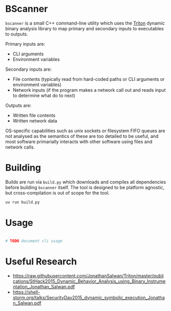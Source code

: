 
# BScanner

`bscanner` is a small C++ command-line utility which uses the [Triton](https://triton-library.github.io)
dynamic binary analysis library to map primary and secondary inputs to executables to outputs.

Primary inputs are:

 - CLI arguments
 - Environment variables

Secondary inputs are:

 - File contents (typically read from hard-coded paths or CLI arguments or environment variables)
 - Network inputs (if the program makes a network call out and reads input to determine what do to next)

Outputs are:

 - Written file contents
 - Written network data

OS-specific capabilities such as unix sockets or filesystem FIFO queues are not analysed as the semantics of these are too detailed to be useful, and most software primarially interacts with other software using files and network calls.

# Building

Builds are run via `build.py` which downloads and compiles all dependencies before building `bscanner` itself. The tool is designed to be
platform agnostic, but cross-compilation is out of scope for the tool.

```bash
uv run build.py
```

# Usage

```bash

# TODO document cli usage

```

# Useful Research

 - https://raw.githubusercontent.com/JonathanSalwan/Triton/master/publications/StHack2015_Dynamic_Behavior_Analysis_using_Binary_Instrumentation_Jonathan_Salwan.pdf
 - https://shell-storm.org/talks/SecurityDay2015_dynamic_symbolic_execution_Jonathan_Salwan.pdf







